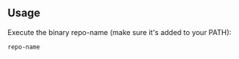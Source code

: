 ## Usage

Execute the binary repo-name (make sure it's added to your PATH):

```bash
repo-name
```

